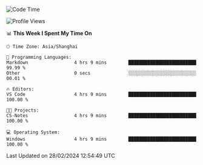 <!--START_SECTION:waka-->
![Code Time](http://img.shields.io/badge/Code%20Time-1%2C518%20hrs%2046%20mins-blue)

![Profile Views](http://img.shields.io/badge/Profile%20Views-0-blue)

📊 **This Week I Spent My Time On** 

```text
🕑︎ Time Zone: Asia/Shanghai

💬 Programming Languages: 
Markdown                 4 hrs 9 mins        █████████████████████████   99.99 % 
Other                    0 secs              ░░░░░░░░░░░░░░░░░░░░░░░░░   00.01 % 

🔥 Editors: 
VS Code                  4 hrs 9 mins        █████████████████████████   100.00 % 

🐱‍💻 Projects: 
CS-Notes                 4 hrs 9 mins        █████████████████████████   100.00 % 

💻 Operating System: 
Windows                  4 hrs 9 mins        █████████████████████████   100.00 % 
```


 Last Updated on 28/02/2024 12:54:49 UTC
<!--END_SECTION:waka-->
